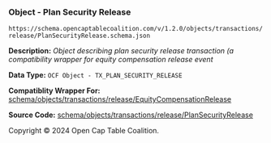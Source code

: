 ### Object - Plan Security Release

`https://schema.opencaptablecoalition.com/v/1.2.0/objects/transactions/release/PlanSecurityRelease.schema.json`

  **Description:** _Object describing plan security release transaction (a compatibility wrapper for equity compensation release event_

  **Data Type:** `OCF Object - TX_PLAN_SECURITY_RELEASE`

  **Compatiblity Wrapper For:** [schema/objects/transactions/release/EquityCompensationRelease](./EquityCompensationRelease.md)

  **Source Code:** [schema/objects/transactions/release/PlanSecurityRelease](../../../../../../schema/objects/transactions/release/PlanSecurityRelease.schema.json)

Copyright © 2024 Open Cap Table Coalition.
